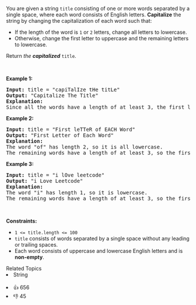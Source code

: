 <p>You are given a string <code>title</code> consisting of one or more words separated by a single space, where each word consists of English letters. <strong>Capitalize</strong> the string by changing the capitalization of each word such that:</p>

<ul> 
 <li>If the length of the word is <code>1</code> or <code>2</code> letters, change all letters to lowercase.</li> 
 <li>Otherwise, change the first letter to uppercase and the remaining letters to lowercase.</li> 
</ul>

<p>Return <em>the <strong>capitalized</strong> </em><code>title</code>.</p>

<p>&nbsp;</p> 
<p><strong class="example">Example 1:</strong></p>

<pre>
<strong>Input:</strong> title = "capiTalIze tHe titLe"
<strong>Output:</strong> "Capitalize The Title"
<strong>Explanation:</strong>
Since all the words have a length of at least 3, the first letter of each word is uppercase, and the remaining letters are lowercase.
</pre>

<p><strong class="example">Example 2:</strong></p>

<pre>
<strong>Input:</strong> title = "First leTTeR of EACH Word"
<strong>Output:</strong> "First Letter of Each Word"
<strong>Explanation:</strong>
The word "of" has length 2, so it is all lowercase.
The remaining words have a length of at least 3, so the first letter of each remaining word is uppercase, and the remaining letters are lowercase.
</pre>

<p><strong class="example">Example 3:</strong></p>

<pre>
<strong>Input:</strong> title = "i lOve leetcode"
<strong>Output:</strong> "i Love Leetcode"
<strong>Explanation:</strong>
The word "i" has length 1, so it is lowercase.
The remaining words have a length of at least 3, so the first letter of each remaining word is uppercase, and the remaining letters are lowercase.
</pre>

<p>&nbsp;</p> 
<p><strong>Constraints:</strong></p>

<ul> 
 <li><code>1 &lt;= title.length &lt;= 100</code></li> 
 <li><code>title</code> consists of words separated by a single space without any leading or trailing spaces.</li> 
 <li>Each word consists of uppercase and lowercase English letters and is <strong>non-empty</strong>.</li> 
</ul>

<div><div>Related Topics</div><div><li>String</li></div></div><br><div><li>👍 656</li><li>👎 45</li></div>